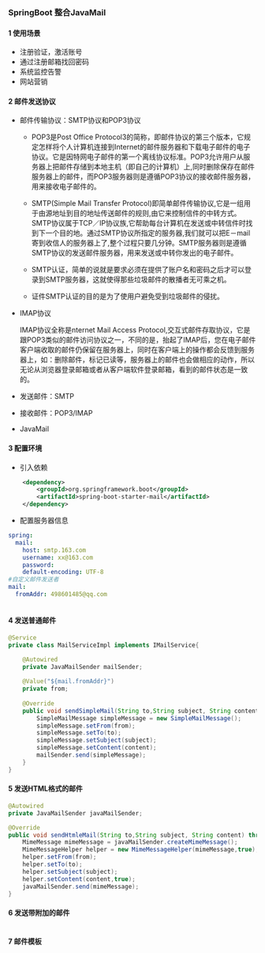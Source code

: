 ### SpringBoot 整合JavaMail



#### 1 使用场景

- 注册验证，激活账号
- 通过注册邮箱找回密码
- 系统监控告警
- 网站营销



#### 2 邮件发送协议

- 邮件传输协议：SMTP协议和POP3协议

  - POP3是Post Office Protocol3的简称，即邮件协议的第三个版本，它规定怎样将个人计算机连接到Internet的邮件服务器和下载电子邮件的电子协议。它是因特网电子邮件的第一个离线协议标准。POP3允许用户从服务器上把邮件存储到本地主机（即自己的计算机）上,同时删除保存在邮件服务器上的邮件，而POP3服务器则是遵循POP3协议的接收邮件服务器，用来接收电子邮件的。

  - SMTP(Simple Mail Transfer Protocol)即简单邮件传输协议,它是一组用于由源地址到目的地址传送邮件的规则,由它来控制信件的中转方式。SMTP协议属于TCP／IP协议族,它帮助每台计算机在发送或中转信件时找到下一个目的地。通过SMTP协议所指定的服务器,我们就可以把E－mail寄到收信人的服务器上了,整个过程只要几分钟。SMTP服务器则是遵循SMTP协议的发送邮件服务器，用来发送或中转你发出的电子邮件。 
  - SMTP认证，简单的说就是要求必须在提供了账户名和密码之后才可以登录到SMTP服务器，这就使得那些垃圾邮件的散播者无可乘之机。
  - 证件SMTP认证的目的是为了使用户避免受到垃圾邮件的侵扰。

- IMAP协议

  IMAP协议全称是nternet Mail Access Protocol,交互式邮件存取协议，它是跟POP3类似的邮件访问协议之一，不同的是，抬起了IMAP后，您在电子邮件客户端收取的邮件仍保留在服务器上，同时在客户端上的操作都会反馈到服务器上，如：删除邮件，标记已读等，服务器上的邮件也会做相应的动作，所以无论从浏览器登录邮箱或者从客户端软件登录邮箱，看到的邮件状态是一致的。

- 发送邮件：SMTP

- 接收邮件：POP3/IMAP

- JavaMail



#### 3 配置环境

- 引入依赖

```xml
    <dependency>
        <groupId>org.springframework.boot</groupId>
        <artifactId>spring-boot-starter-mail</artifactId>
    </dependency>
```



- 配置服务器信息

```yaml
spring:
  mail: 
    host: smtp.163.com
    username: xx@163.com
    password:
    default-encoding: UTF-8
#自定义邮件发送者    
mail:
  fromAddr: 498601485@qq.com
  
```



#### 4 发送普通邮件

```java
@Service
private class MailServiceImpl implements IMailService{

	@Autowired
	private JavaMailSender mailSender;
	
	@Value("${mail.fromAddr}")
	private from;
	
	@Override
	public void sendSimpleMail(String to,String subject, String content){
		SimpleMailMessage simpleMessage = new SimpleMailMessage();
        simpleMessage.setFrom(from);
        simpleMessage.setTo(to);
        simpleMessage.setSubject(subject);
		simpleMessage.setContent(content);
        mailSender.send(simpleMessage);
	}
}
```



#### 5 发送HTML格式的邮件

```java
@Autowired
private JavaMailSender javaMailSender;

@Override
public void sendHtmleMail(String to,String subject, String content) throws MessagingException {
    MimeMessage mimeMessage = javaMailSender.createMimeMessage();
    MimeMessageHelper helper = new MimeMessageHelper(mimeMessage,true);
    helper.setFrom(from);
    helper.setTo(to);
    helper.setSubject(subject);
	helper.setContent(content,true);
    javaMailSender.send(mimeMessage);
}
```

#### 6 发送带附加的邮件

```

```

#### 7 邮件模板

```

```

